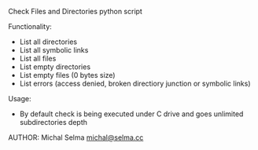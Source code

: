 Check Files and Directories python script

Functionality:
- List all directories
- List all symbolic links
- List all files
- List empty directories
- List empty files (0 bytes size)
- List errors (access denied, broken directiory junction or symbolic links)

Usage:
- By default check is being executed under C drive and goes unlimited subdirectories depth

AUTHOR:
Michal Selma <michal@selma.cc>
